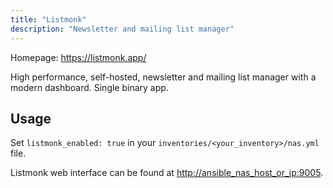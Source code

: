 ```yaml
---
title: "Listmonk"
description: "Newsletter and mailing list manager"
---
```


Homepage: <https://listmonk.app/>

High performance, self-hosted, newsletter and mailing list manager with a modern dashboard. Single binary app.

## Usage

Set `listmonk_enabled: true` in your `inventories/<your_inventory>/nas.yml` file.

Listmonk web interface can be found at <http://ansible_nas_host_or_ip:9005>.
